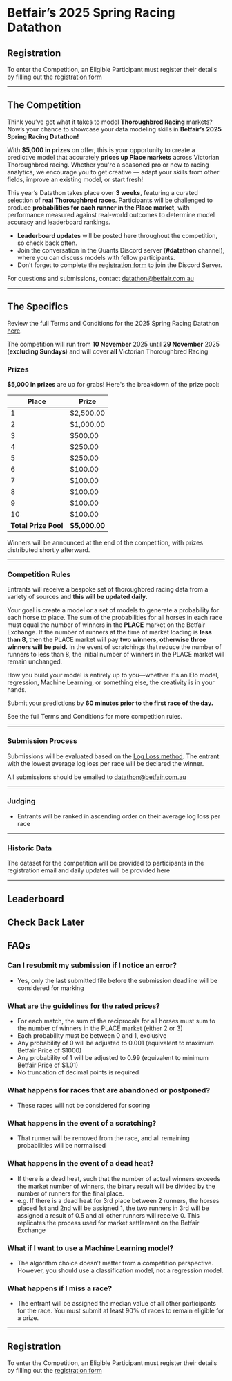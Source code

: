 # Betfair’s 2025 Spring Racing Datathon

## Registration

To enter the Competition, an Eligible Participant must register their details by filling out the [registration form](https://forms.office.com/r/QnQVkCqtd7)

---

## The Competition

Think you’ve got what it takes to model **Thoroughbred Racing** markets? Now’s your chance to showcase your data modeling skills in **Betfair’s 2025 Spring Racing Datathon!**  

With **$5,000 in prizes** on offer, this is your opportunity to create a predictive model that accurately **prices up Place markets** across Victorian Thoroughbred racing. Whether you're a seasoned pro or new to racing analytics, we encourage you to get creative — adapt your skills from other fields, improve an existing model, or start fresh!  

This year’s Datathon takes place over **3 weeks**, featuring a curated selection of **real Thoroughbred races**. Participants will be challenged to produce **probabilities for each runner in the Place market**, with performance measured against real-world outcomes to determine model accuracy and leaderboard rankings.

- **Leaderboard updates** will be posted here throughout the competition, so check back often.  
- Join the conversation in the Quants Discord server (**#datathon** channel), where you can discuss models with fellow participants.  
- Don’t forget to complete the [registration form](https://forms.office.com/r/ZG9ea1xQj1) to join the Discord Server.  

For questions and submissions, contact [datathon@betfair.com.au](mailto:datathon@betfair.com.au)

---

## The Specifics

Review the full Terms and Conditions for the 2025 Spring Racing Datathon [here](../assets/Spring_Racing_Datathon_2025_TCs.pdf).

The competition will run from **10 November** 2025 until **29 November** 2025 (**excluding Sundays**) and will cover **all** Victorian Thoroughbred Racing

### Prizes

**$5,000 in prizes** are up for grabs! Here's the breakdown of the prize pool:

| Place | Prize     |
|-------|-----------|
| 1     | $2,500.00 |
| 2     | $1,000.00 |
| 3     | $500.00   |
| 4     | $250.00   |
| 5     | $250.00   |
| 6     | $100.00   |
| 7     | $100.00   |
| 8     | $100.00   | 
| 9     | $100.00   | 
| 10    | $100.00   |
| **Total Prize Pool** | **$5,000.00** |

Winners will be announced at the end of the competition, with prizes distributed shortly afterward.

---
 
### Competition Rules

Entrants will receive a bespoke set of thoroughbred racing data from a variety of sources and **this will be updated daily.**

Your goal is create a model or a set of models to generate a probability for each horse to place. The sum of the probabilities for all horses in each race must equal the number of winners in the **PLACE** market on the Betfair Exchange. If the number of runners at the time of market loading is **less than 8**, then the PLACE market will pay **two winners, otherwise three winners will be paid.** In the event of scratchings that reduce the number of runners to less than 8, the initial number of winners in the PLACE market will remain unchanged.

How you build your model is entirely up to you—whether it's an Elo model, regression, Machine Learning, or something else, the creativity is in your hands.

Submit your predictions by **60 minutes prior to the first race of the day.**

See the full Terms and Conditions for more competition rules.

---

### Submission Process

Submissions will be evaluated based on the [Log Loss method](https://en.wikipedia.org/wiki/Cross-entropy#Cross-entropy_loss_function_and_logistic_regression). The entrant with the lowest average log loss per race will be declared the winner.

All submissions should be emailed to datathon@betfair.com.au

---
 
### Judging

 - Entrants will be ranked in ascending order on their average log loss per race

---

### Historic Data

The dataset for the competition will be provided to participants in the registration email and daily updates will be provided here

---
 
## Leaderboard

**Check Back Later**
---

## FAQs

### Can I resubmit my submission if I notice an error?

- Yes, only the last submitted file before the submission deadline will be considered for marking

### What are the guidelines for the rated prices?

- For each match, the sum of the reciprocals for all horses must sum to the number of winners in the PLACE market (either 2 or 3)
- Each probability must be between 0 and 1, exclusive
- Any probability of 0 will be adjusted to 0.001 (equivalent to maximum Betfair Price of $1000)
- Any probability of 1 will be adjusted to 0.99 (equivalent to minimum Betfair Price of $1.01)
- No truncation of decimal points is required

### What happens for races that are abandoned or postponed?

- These races will not be considered for scoring

### What happens in the event of a scratching?

- That runner will be removed from the race, and all remaining probabilities will be normalised

### What happens in the event of a dead heat?

- If there is a dead heat, such that the number of actual winners exceeds the market number of winners, the binary result will be divided by the number of runners for the final place.
- e.g. If there is a dead heat for 3rd place between 2 runners, the horses placed 1st and 2nd will be assigned 1, the two runners in 3rd will be assigned a result of 0.5 and all other runners will receive 0. This replicates the process used for market settlement on the Betfair Exchange

### What if I want to use a Machine Learning model?

- The algorithm choice doesn’t matter from a competition perspective. However, you should use a classification model, not a regression model.

### What happens if I miss a race?

- The entrant will be assigned the median value of all other participants for the race. You must submit at least 90% of races to remain eligible for a prize.

---

## Registration

To enter the Competition, an Eligible Participant must register their details by filling out the [registration form](https://forms.office.com/r/QnQVkCqtd7)